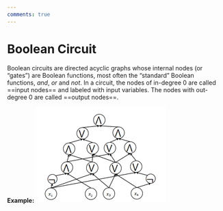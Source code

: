 ```yaml
---
comments: true
---
```


# Boolean Circuit

Boolean circuits are directed acyclic graphs whose internal nodes (or “gates”) are Boolean functions, most often the “standard”
Boolean functions, _and_, _or_ and _not_. In a circuit, the nodes of in-degree 0 are called ==input nodes== and labeled with input
variables. The nodes with out-degree 0 are called ==output nodes==.

**Example:**
![boolean_circuit](attachments/boolean_circuit.png)
